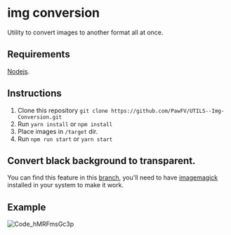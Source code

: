 # img conversion

Utility to convert images to another format all at once.

## Requirements

[Nodejs](https://nodejs.org/en/).

## Instructions

1. Clone this repository `git clone https://github.com/PawFV/UTILS--Img-Conversion.git`
2. Run `yarn install` or `npm install`
2. Place images in `/target` dir.
3. Run `npm run start` or `yarn start`

## Convert black background to transparent.

You can find this feature in this [branch](https://github.com/PawFV/UTILS--Img-Conversion/tree/feat/imagemagick), you'll need to have [imagemagick](https://imagemagick.org/script/download.php) installed in your system to make it work. 

## Example 
![Code_hMRFmsGc3p](https://user-images.githubusercontent.com/44122984/168501649-b3c8e4c8-44f3-441d-b58e-f7d8f03c6cc8.gif)
